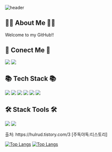![header](https://capsule-render.vercel.app/api?type=waving&color=01B0F0&height=300&section=header&text=Hello%20World!&fontSize=90render&animation=fadeIn)
## ✌🏻 About Me ✌🏻
Welcome to my GitHub!!

## 🔗 Conect Me 🔗
<img src="https://img.shields.io/badge/pusan16591@gmail.com-EA4335?style=flat&logo=Gmail&logoColor=white"/>  <a href="https://www.instagram.com/tdic._.8/"><img src="https://img.shields.io/badge/@tdic._.8-FF0069?style=flat&logo=instagram&logoColor=white&link=https://www.instagram.com/tdic._.8/"/></a>

## 📚 Tech Stack 📚
<img src="https://img.shields.io/badge/C언어-A8B9CC?style=flat&logo=C&logoColor=white"/>  <img src="https://img.shields.io/badge/Python-3776AB?style=flat&logo=Python&logoColor=white"/>  <img src="https://img.shields.io/badge/HTML-E34F26?style=flat&logo=HTML5&logoColor=white"/>  <img src="https://img.shields.io/badge/CSS-663399?style=flat&logo=CSS&logoColor=white"/> <img src="https://img.shields.io/badge/JS-F7DF1E?style=flat&logo=JavaScript&logoColor=white"/>  <img src="https://img.shields.io/badge/MySQL-4479A1?style=flat&logo=MySQL&logoColor=white"/>

## 🛠️ Stack Tools 🛠️
<img src="https://img.shields.io/badge/CLion-000000?style=flat&logo=CLion&logoColor=white"/>  <img src="https://img.shields.io/badge/Pycharm-000000?style=flat&logo=pycharm&logoColor=white"/>

</details>
출처: https://hulrud.tistory.com/3 [주독야독:티스토리]


[![Top Langs](https://github-readme-stats.vercel.app/api/top-langs/?username=jieun0903)](https://github.com/anuraghazra/github-readme-stats)
[![Top Langs](https://github-readme-stats.vercel.app/api/top-langs/?username=jieun0903)](https://github.com/anuraghazra/github-readme-stats)
<!--
**jieun0903/jieun0903** is a ✨ _special_ ✨ repository because its `README.md` (this file) appears on your GitHub profile.

Here are some ideas to get you started:

- 🔭 I’m currently working on ...
- 🌱 I’m currently learning ...
- 👯 I’m looking to collaborate on ...
- 🤔 I’m looking for help with ...
- 💬 Ask me about ...
- 📫 How to reach me: ...
- 😄 Pronouns: ...
- ⚡ Fun fact: ...
-->
